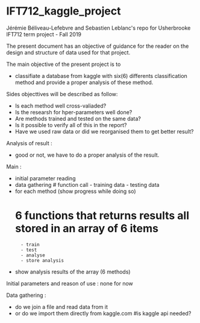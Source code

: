 # IFT712_kaggle_project
Jérémie Béliveau-Lefebvre and Sebastien Leblanc's repo for Usherbrooke IFT712 term project - Fall 2019


The present document has an objective of guidance for the reader on the design 
and structure of data used for that project.

The main objective of the present project is to 
 - classifiate a database from kaggle with six(6) differents classification method and 
   provide a proper analysis of these method.

Sides objecttives will be described as follow:
 - Is each method well cross-valiaded?
 - Is the researsh for hper-parameters well done?
 - Are methods trained and tested on the same data?
 - Is it possible to verify all of this in the report?
 - Have we used raw data or did we reorganised them to get better result?

Analysis of result : 
 - good or not, we have to do a proper analysis of the result. 


Main :
 - initial parameter reading
 - data gathering # function call
         - training data
         - testing data
 - for each method (show progress while doing so) 
	# 6 functions that returns results all stored in an array of 6 items
         - train
         - test
         - analyse
         - store analysis

 - show analysis results of the array (6 methods)


Initial parameters and reason of use :
 none for now

Data gathering : 
- do we join a file and read data from it
- or do we import them directly from kaggle.com #is kaggle api needed?








